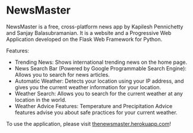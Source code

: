 # NewsMaster
NewsMaster is a free, cross-platform news app by Kapilesh Pennichetty and Sanjay Balasubramanian. It is a website and a Progressive Web Application developed on the Flask Web Framework for Python.

Features:
- Trending News: Shows international trending news on the home page.
- News Search Bar (Powered by Google Programmable Search Engine): Allows you to search for news articles.
- Automatic Weather: Detects your location using your IP address, and gives you the current weather information for your location.
- Weather Search: Allows you to search for the current weather at any location in the world.
- Weather Advice Features: Temperature and Precipitation Advice features advise you about safe practices for your current weather.

To use the application, please visit [thenewsmaster.herokuapp.com](thenewsmaster.herokuapp.com)!
